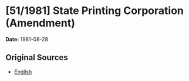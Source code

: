# [51/1981] State Printing Corporation (Amendment)

**Date:** 1981-08-28

## Original Sources

- [English](https://documents.gov.lk/view/acts/1981/8/51-1981_E.pdf)
